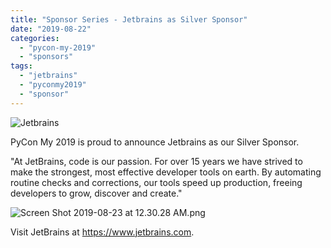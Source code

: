 ```yaml
---
title: "Sponsor Series - Jetbrains as Silver Sponsor"
date: "2019-08-22"
categories:
  - "pycon-my-2019"
  - "sponsors"
tags:
  - "jetbrains"
  - "pyconmy2019"
  - "sponsor"
---
```


![Jetbrains](/archived-images/jetbrains.png)

PyCon My 2019 is proud to announce Jetbrains as our Silver Sponsor.

"At JetBrains, code is our passion. For over 15 years we have strived to make the strongest, most effective developer tools on earth. By automating routine checks and corrections, our tools speed up production, freeing developers to grow, discover and create."

![Screen Shot 2019-08-23 at 12.30.28 AM.png](/archived-images/screen-shot-2019-08-23-at-12.30.28-am.png)

Visit JetBrains at https://www.jetbrains.com.
